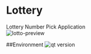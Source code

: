 # Lottery
Lottery Number Pick Application  
![lotto-preview](https://github.com/user-attachments/assets/47fad3a9-8681-4367-b124-31901e4e9e65)  

##Environment 
![qt version](https://github.com/user-attachments/assets/77176fc7-998b-41d6-bdd4-fdafe3563a23)  

